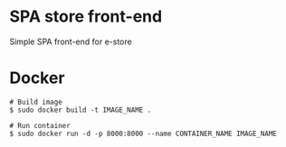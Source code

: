 # SPA store front-end

Simple SPA front-end for e-store

# Docker

```
# Build image
$ sudo docker build -t IMAGE_NAME .

# Run container
$ sudo docker run -d -p 8000:8000 --name CONTAINER_NAME IMAGE_NAME
```
